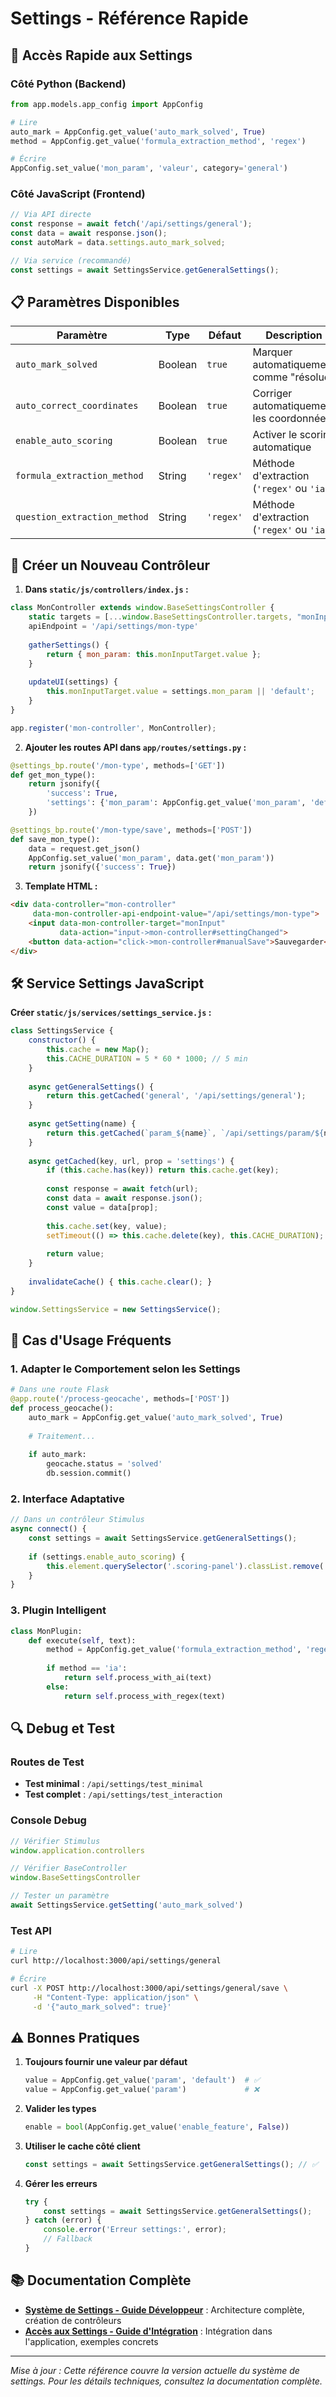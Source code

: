 # Settings - Référence Rapide

## 🚀 Accès Rapide aux Settings

### Côté Python (Backend)

```python
from app.models.app_config import AppConfig

# Lire
auto_mark = AppConfig.get_value('auto_mark_solved', True)
method = AppConfig.get_value('formula_extraction_method', 'regex')

# Écrire
AppConfig.set_value('mon_param', 'valeur', category='general')
```

### Côté JavaScript (Frontend)

```javascript
// Via API directe
const response = await fetch('/api/settings/general');
const data = await response.json();
const autoMark = data.settings.auto_mark_solved;

// Via service (recommandé)
const settings = await SettingsService.getGeneralSettings();
```

## 📋 Paramètres Disponibles

| Paramètre | Type | Défaut | Description |
|-----------|------|--------|-------------|
| `auto_mark_solved` | Boolean | `true` | Marquer automatiquement comme "résolue" |
| `auto_correct_coordinates` | Boolean | `true` | Corriger automatiquement les coordonnées |
| `enable_auto_scoring` | Boolean | `true` | Activer le scoring automatique |
| `formula_extraction_method` | String | `'regex'` | Méthode d'extraction (`'regex'` ou `'ia'`) |
| `question_extraction_method` | String | `'regex'` | Méthode d'extraction (`'regex'` ou `'ia'`) |

## 🔧 Créer un Nouveau Contrôleur

1. **Dans `static/js/controllers/index.js` :**

```javascript
class MonController extends window.BaseSettingsController {
    static targets = [...window.BaseSettingsController.targets, "monInput"]
    apiEndpoint = '/api/settings/mon-type'
    
    gatherSettings() {
        return { mon_param: this.monInputTarget.value };
    }
    
    updateUI(settings) {
        this.monInputTarget.value = settings.mon_param || 'default';
    }
}

app.register('mon-controller', MonController);
```

2. **Ajouter les routes API dans `app/routes/settings.py` :**

```python
@settings_bp.route('/mon-type', methods=['GET'])
def get_mon_type():
    return jsonify({
        'success': True,
        'settings': {'mon_param': AppConfig.get_value('mon_param', 'default')}
    })

@settings_bp.route('/mon-type/save', methods=['POST'])
def save_mon_type():
    data = request.get_json()
    AppConfig.set_value('mon_param', data.get('mon_param'))
    return jsonify({'success': True})
```

3. **Template HTML :**

```html
<div data-controller="mon-controller" 
     data-mon-controller-api-endpoint-value="/api/settings/mon-type">
    <input data-mon-controller-target="monInput" 
           data-action="input->mon-controller#settingChanged">
    <button data-action="click->mon-controller#manualSave">Sauvegarder</button>
</div>
```

## 🛠️ Service Settings JavaScript

**Créer `static/js/services/settings_service.js` :**

```javascript
class SettingsService {
    constructor() {
        this.cache = new Map();
        this.CACHE_DURATION = 5 * 60 * 1000; // 5 min
    }
    
    async getGeneralSettings() {
        return this.getCached('general', '/api/settings/general');
    }
    
    async getSetting(name) {
        return this.getCached(`param_${name}`, `/api/settings/param/${name}`, 'value');
    }
    
    async getCached(key, url, prop = 'settings') {
        if (this.cache.has(key)) return this.cache.get(key);
        
        const response = await fetch(url);
        const data = await response.json();
        const value = data[prop];
        
        this.cache.set(key, value);
        setTimeout(() => this.cache.delete(key), this.CACHE_DURATION);
        
        return value;
    }
    
    invalidateCache() { this.cache.clear(); }
}

window.SettingsService = new SettingsService();
```

## 🎯 Cas d'Usage Fréquents

### 1. Adapter le Comportement selon les Settings

```python
# Dans une route Flask
@app.route('/process-geocache', methods=['POST'])
def process_geocache():
    auto_mark = AppConfig.get_value('auto_mark_solved', True)
    
    # Traitement...
    
    if auto_mark:
        geocache.status = 'solved'
        db.session.commit()
```

### 2. Interface Adaptative

```javascript
// Dans un contrôleur Stimulus
async connect() {
    const settings = await SettingsService.getGeneralSettings();
    
    if (settings.enable_auto_scoring) {
        this.element.querySelector('.scoring-panel').classList.remove('hidden');
    }
}
```

### 3. Plugin Intelligent

```python
class MonPlugin:
    def execute(self, text):
        method = AppConfig.get_value('formula_extraction_method', 'regex')
        
        if method == 'ia':
            return self.process_with_ai(text)
        else:
            return self.process_with_regex(text)
```

## 🔍 Debug et Test

### Routes de Test

- **Test minimal** : `/api/settings/test_minimal`
- **Test complet** : `/api/settings/test_interaction`

### Console Debug

```javascript
// Vérifier Stimulus
window.application.controllers

// Vérifier BaseController
window.BaseSettingsController

// Tester un paramètre
await SettingsService.getSetting('auto_mark_solved')
```

### Test API

```bash
# Lire
curl http://localhost:3000/api/settings/general

# Écrire
curl -X POST http://localhost:3000/api/settings/general/save \
     -H "Content-Type: application/json" \
     -d '{"auto_mark_solved": true}'
```

## ⚠️ Bonnes Pratiques

1. **Toujours fournir une valeur par défaut**
   ```python
   value = AppConfig.get_value('param', 'default')  # ✅
   value = AppConfig.get_value('param')             # ❌
   ```

2. **Valider les types**
   ```python
   enable = bool(AppConfig.get_value('enable_feature', False))
   ```

3. **Utiliser le cache côté client**
   ```javascript
   const settings = await SettingsService.getGeneralSettings(); // ✅
   ```

4. **Gérer les erreurs**
   ```javascript
   try {
       const settings = await SettingsService.getGeneralSettings();
   } catch (error) {
       console.error('Erreur settings:', error);
       // Fallback
   }
   ```

## 📚 Documentation Complète

- **[Système de Settings - Guide Développeur](systeme_settings.md)** : Architecture complète, création de contrôleurs
- **[Accès aux Settings - Guide d'Intégration](acces_settings_donnees.md)** : Intégration dans l'application, exemples concrets

---

*Mise à jour : Cette référence couvre la version actuelle du système de settings. Pour les détails techniques, consultez la documentation complète.* 